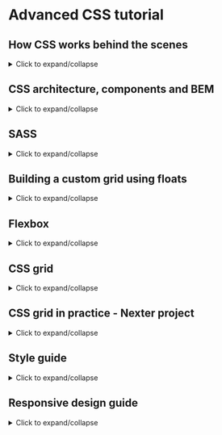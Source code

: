 # Advanced CSS tutorial

## How CSS works behind the scenes

<details>
<summary>Click to expand/collapse</summary>
<br />

### Three pillars of writing good HTML and CSS

1. Responsive web design

- one website should be responsive for all devices and screen sizes
- achieved by using fluid layouts, media queries, responsive images, correct units, specifying desktop-first vs mobile-first

2. Maintainable and scalable code

- code should be clean, easy-to-understand, it should support future growth and be reusable
- we should know how to organize files, how to name classes, how to structure HTML

3. Web performance

- to improve web performance we should fire less HTTP requests, write less code and compress it, use a CSS preprocessor, use less images, compress images

#### CSS terminology

![CSS terminology](./readme-img/CSS-terminology.png)

### What happens to CSS when we load up a webpage?

![What happens to CSS when we load up a webpage?](./readme-img/CSS-during-webpage-load.png)

### CSS parsing

#### Cascade

- process of combining different stylesheets and resolving conflicts between different CSS rules and declarations, when more than one rule applies to a certain element
- used to determine style precedence

- CSS sources:

  - author declarations
  - user declarations
  - browser (user agent) declarations

- to determine **precedence** CSS looks at the following, in order:

  - **importance**:
    1. user `!important` declarations
    2. author `!important` declarations
    3. author declarations
    4. user declarations
    5. default browser declarations
  - **specificity** - calculated by comparing how many of the following applies, in order:
    1. inline styles
    2. IDs
    3. classes, pseudo-classes, attributes
    4. elements, pseudo-elements
  - **source order**:
    - if by this point we still can't determine precedence, the last declaration written in code will be applied

- some things to note:
  - use `!important` only as a last resort, it's cleaner and more maintainable to rely on specificity
  - it's better to rely on specificity than on order of selectors, for the same reason (order is usually important when importing 3rd party stylesheets - your own stylesheet should be the last one that is specified)
  - the universal selector, `*`, has no specificity value (0, 0, 0, 0)

#### Processing CSS values

**How are CSS values processed?**

1. _Declared value_ (author declarations)
2. _Cascaded value_ (after the cascade)
3. _Specified value_ (defaulting if there is no cascaded value)
4. _Computed value_ (converting relative values to absolute)
5. _Used value_ (final calculations, based on layout)
6. _Actual value_ (browser and device restrictions)

![CSS value processing](./readme-img/CSS-value-processing.png)

**How units are converted from relative to absolute (px)?**

- each property has an initial value, used if nothing is declared (and if there is no inheriance)
- browsers specify a **root font-size** for each page (usually `16px`)
- percentages and relative values are always converted to pixels
- percentages are measured relative to their **parent's** `font-size`, if used to specify `font-size`
- percentages are measured relative to their **parent's** `width`, if used to specify lentghs
- `em` are measured relative to their **parent's** `font-size`, if used to specify `font-size`
- `em` are measured relative to the **current** `font-size`, if used to specify lengths
- `rem` are always measured relative to the **document's root** `font-size`
- `vh` and `vw` are simply percentage measurements of the viewport's `height` and `width`

![CSS unit conversion](./readme-img/CSS-unit-conversion.png)

#### Inheritance in CSS

- inheritance passes the values for some specific properties from parents to children - **more maintainable code**
- the computed value of a property is what gets inherited, **not** the declared value
- inheritance of a property only works if no one declares a value for that property
- the `inherit` keyword forces inheritance on a certain property
- the `initial` keyword resets a property to its initial value

![CSS inheritance](./readme-img/CSS-inheritance.png)

#### Converting px to rem - an effective workflow

- since using `rem` is necessary if we want to write code that is better adjusted for responsivness the best practice is to do it like this:
  - define a base `font-size` inside the root `html` element - use percentages to ensure that browser zooming functionalities work correctly, e.g.
  ```scss
  html {
    /*
    the default font size is 16px, 62.5% of that is 10px
    this rounded number enables us to easily calculate rem values (e.g. 2rem = 2*10px = 20px)
    */
    font-size: 62.5%;
  }
  ```
  - use the relative, `rem`, units instead of pixels everywhere
    - by doing this we can easily achieve responsivness and have one place to change `font-size`, in the root `html` element

#### How CSS renders a website: the visual formatting model

- **the visual formatting model** is an algorithm that calculates boxes and determines the layout of these boxes for each element in the render tree in order to determine the final layout of the page
- it's one of the fundamental concepts of CSS
- it takes into account:
  - **dimensions of boxes**
    - **[the box model](https://www.w3schools.com/css/css_boxmodel.asp)**
    - when using the `box-sizing: border-box;` property the default behavior changes:
      ![border box](./readme-img/CSS-border-box.png)
  - **box type**
    - _inline, block, inline-block_
      ![box types](./readme-img/CSS-box-type.png)
  - **positioning scheme**
    - floats and positioning
      ![positioning scheme](./readme-img/CSS-positioning-scheme.png)
  - **stacking contexts**
    - determining in which order elements get rendered on the page (_z-index, transparency_ and so on)
  - other elements in the render tree
  - viewport size, dimensions of images, etc.

### Basic principles of responsive design

**1. Fluid grids and layouts**

- allow content to easily adapt to the current viewport width
- use `%` instead of `px` for all layout related lengths
- 3 main ways to achieve this:
  - float layouts
  - flexbox
  - CSS grid

**2. Flexible/responsive images**

- images behave differently than other content, we need to make sure that they also adapt to the viewport accordingly
- to do this we always need to specify their width or height using relative units

**3. Media queries**

- to change styles on certain viewport widths (breakpoints), allowing us to create different versions of our website for different widths

</details>

## CSS architecture, components and BEM

<details>
<summary>Click to expand/collapse</summary>
<br />

- we want to write clean, modular and reusable code that is ready to grow

Steps for good architecture:

1. **THINK**

- think about the layout of your web page or web app before writing code
- **component-driven-design**:
  - components are modular building blocks that make up interfaces
  - they are held together by the layout of the page
  - components should be reusable accross a single project and between different projects
  - independence allows us to use them anywhere on the page

2. **BUILD**

- build your layout in HTML and CSS with a consistent structure for naming classes
- **BEM** - **Block Element Modifier** - popular naming convention
  - a **block** is a standalone component that is meaningful on its own
  - an **element** is a part of a block that has no standalone meaning
  - a **modifier** is a different version of a block or an element
  - the syntax is `block__element--modifier`

3. **ARCHITECT**

- create a logical architecture for your CSS with files and folders
- **the 7-1 pattern** - popular file and folder structure where we have 7 different folder for partial Sass files and 1 main file to import all other files into a compiled CSS stylesheet
  ![7-1 architecture](./readme-img/CSS-7-1-architecture.png)

</details>

## SASS

<details>
<summary>Click to expand/collapse</summary>
<br />

- **SASS** is a CSS preprocessor - an extension of CSS that adds power and elegance to the basic language
- to execute SASS code we first need to compile it to normal CSS using a **Sass compiler**

### Main SASS features

- **varialbes** - for reusable values such as colors, font-sizes, spacing etc.
- **nesting** - to nest selectors inside one another, allowing us to write less code
- **operators** - for mathematical operations right inside of CSS
- **partials and imports** - to write CSS in different files and import them all into one single file
- **mixins** - to write reusable pieces of CSS code
- **functions** - similar to mixins, with the difference that they produce a value that can be used
- **extends** - to make different selectors inherit declarations that are common to all of them
  - **[example](./Nexter/sass/_typography.scss)**
- **control directives** - for writing complex code using conditionals and loops

- **NOTE** - there are 2 different syntaxes for writing SASS code - SASS syntax (original) and SCSS syntax - SASS is indentation sensitive, while SCSS uses curly braces - SCSS is preferred

- **SASS EXAMPLES** => https://codepen.io/ngril/pen/KKaeNJG?editors=1100

### Installing and compiling SASS locally

Installing:

- `npm init`
- `npm install node-sass --save-dev`

Setting up sass:

- create a separate `sass` folder and the `main.scss` file inside it
- create a new npm [script](./Natours/package.json) inside package.json which basically invokes the `node-sass` command and specifies the input (`main.scss`) and output (`style.css`) files, we also add the `-w` flag so that the .scss file is watched and that recompilation is triggered on every change (by doing this we don't have to manually recompile sass every time we want to see the change)
- to enable automatic reload in the browser:

  - install the `live-server` npm package globally: `npm install live-server -g`
  - run it inside our project directory with the `live-server` command (it will open our page on http://localhost:8080)

- a simple development and build process can be found [here](./Natours/package.json)

### Using SASS

- when using the BEM naming convention the `&` nesting method is our best friend, since every element has a specific class already

### Implementing the 7-1 CSS architecture with SASS

- create [7 different folders](Natours/sass) within the sass folder:

  - **abstracts** - code that doesn't output any CSS (variables, mixins etc.)
    - contains `_functions.scss`, `_mixins.scss` and `_variables.scss`
  - **base** - holds basic project definitions (project boilerplate)
    - contains `_animations.scss`, `_base.scss` (styles that apply on the entire project), `_typography.scss` and `_utilities.scss`(utility classes)
  - **components** - holds component specific styles
    - contains all the different component specific styles
  - **layout** - for each piece of the global ui, such as global header, footer etc.
  - **pages** - specific styles for a specific page (such as home page)
  - **themes** - if we have different themes
  - **vendors** - if we have 3rd party CSS such as bootstrap

- all of them will hold some partial `.scss` files (whose names start with an underscore, `_`) which will be imported inside the `main.scss` file
- when importing we don't need to specify the starting `_` or the `.scss` extension, [example](./Natours/sass/main.scss)
</details>

## Building a custom grid using floats

<details>
<summary>Click to expand/collapse</summary>
<br />

<details>
<summary>Example HTML</summary>
<br />

```html
<section class="grid-test">
  <div class="row">
    <div class="col-1-of-2">Col 1 of 2</div>
    <div class="col-1-of-2">Col 1 of 2</div>
  </div>

  <div class="row">
    <div class="col-1-of-3">Col 1 of 3</div>
    <div class="col-1-of-3">Col 1 of 3</div>
    <div class="col-1-of-3">Col 1 of 3</div>
  </div>

  <div class="row">
    <div class="col-1-of-3">Col 1 of 3</div>
    <div class="col-2-of-3">Col 2 of 3</div>
  </div>

  <div class="row">
    <div class="col-1-of-4">Col 1 of 4</div>
    <div class="col-1-of-4">Col 1 of 4</div>
    <div class="col-1-of-4">Col 1 of 4</div>
    <div class="col-1-of-4">Col 1 of 4</div>
  </div>

  <div class="row">
    <div class="col-1-of-4">Col 1 of 4</div>
    <div class="col-1-of-4">Col 1 of 4</div>
    <div class="col-2-of-4">Col 2 of 4</div>
  </div>

  <div class="row">
    <div class="col-1-of-4">Col 1 of 4</div>
    <div class="col-3-of-4">Col 3 of 4</div>
  </div>
</section>
```

</details>

<details>
<summary>Example CSS</summary>
<br />

```scss
.row {
  max-width: $grid-width;
  background-color: #eee;
  margin: 0 auto;

  /* here we select everything except the last child */
  &:not(:last-child) {
    margin-bottom: $gutter-vertical;
  }

  @include clearfix;

  /* attribute selector */
  [class^="col-"] {
    background-color: orangered;
    float: left;

    &:not(:last-child) {
      margin-right: $gutter-horizontal;
    }
  }

  .col-1-of-2 {
    width: calc((100% - #{$gutter-horizontal}) / 2);
  }

  .col-1-of-3 {
    width: calc((100% - 2 * #{$gutter-horizontal}) / 3);
  }

  .col-2-of-3 {
    width: calc(
      2 * ((100% - 2 * #{$gutter-horizontal}) / 3) + #{$gutter-horizontal}
    );
  }

  .col-1-of-4 {
    width: calc((100% - 3 * #{$gutter-horizontal}) / 4);
  }

  .col-2-of-4 {
    width: calc(
      2 * ((100% - 3 * #{$gutter-horizontal}) / 4) + #{$gutter-horizontal}
    );
  }

  .col-3-of-4 {
    width: calc(
      3 * ((100% - 3 * #{$gutter-horizontal}) / 4) + 2 * #{$gutter-horizontal}
    );
  }
}
```

</details>

</details>

## Flexbox

<details>
<summary>Click to expand/collapse</summary>
<br />

### An overview and philosophy behind Flexbox

- **Flexbox** is a new module in CSS3 that makes it easy to align elements to one another, in different directions and orders
- flexbox replaces float layouts - using less code that is more readable and logical
- flexbox completely changes the way that we build one-dimensional layouts
- main concepts:
  ![flexbox container](./readme-img/flexbox_container.png)

  - we create a flex container by using `display: flex` or `display: flex-inline`
  - all of the children of the flex container are called flex items

- flexbox properties overview:
  ![flexbox properties](./readme-img/flexbox_properties.png)

  - container:

    - `flex-direction` => defines the direction of the main axis
    - `flex-wrap` => defines if the flex items wrap into a new line if there is not enough space in the container
    - `justify-content` => defines how will the items be aligned along the main axis
    - `align-items` => defines how will the items be aligned along the cross axis
    - `align-content` => only applies when there is more than one row of flex items, controls how the rows are aligned along the cross axis (if there is some empty space)

  - items:

    - `align-self` - similar to `align-items`, but applied to a single item only
    - `order` - defines the order in which the flex items appear in the container
    - `flex-grow`, `flex-shrink`, `flex-basis` - these help flexbox decide the size of a flexbox item, they can all be specified together using a shorthand property called `flex`
      - the `flex` property, or more specifically `flex-basis`, is the prefered way to define the widths of flex items (instead of the `width` property)

  - **[flexbox examples on codepen](https://codepen.io/ngril/pen/jOBvYLm)**
  - code examples with comments can be found in the **[Trillo project](./Trillo/sass)**, flexbox is awesome, definitely check it out instead of using floats

  - **`margin: auto` trick:**

    ```scss
    .overview {
      display: flex;

      &__stars {
        // this makes the margin occupy all the available space (trick instead of using flex-grow: 1, which would make the star element occupy all the available space, instead of it being empty)
        margin-right: auto;
      }
    }
    ```

</details>

## CSS grid

<details>
<summary>Click to expand/collapse</summary>
<br />

- **NOTE** - Firefox has an amazing dev tools for working with CSS grid
- **[CODE EXAMPLES ON CODEPEN](https://codepen.io/ngril/pen/QWpYVqP?editors=1100)**

### Overview and basic terminology

- **CSS grid layout** is a brand new module that brings a two-dimensional grid system to CSS for the first time
- it completely changes the way we envision and build two-dimensional layouts
- it replaces float layouts, using less, and more readable and logical CSS and HTML
- CSS grid works perfectly together with Flexbox - which is still best to handle one-dimensional components and layouts
- **basic terminology:**
  - axes, container, items:
    ![CSS grid](./readme-img/CSS-grid.png)
  - tracks, rows, columns, grid lines, gutter:
    ![CSS grid terms](./readme-img/CSS-grid-terms.png)
- **CSS grid properties overview:**
  ![CSS grid properties overview](./readme-img/CSS-grid-properties-overview.png)

### Getting familiar with the `fr` unit (fractional unit):

- it can be used to create equal width columns and equal height rows
- also it can be used if we want a row / column to occupy the rest of the available space
- for more details look at the [codepen examples](https://codepen.io/ngril/pen/QWpYVqP?editors=1100)
- note that the `fr` unit takes all the available space, but can NEVER be smaller than the minimum content of the cell

### Positioning grid items:

- done by using the following properties and specifying their line numbers:

  - `grid-row-start`, `grid-row-end`, `grid-column-start`, `grid-column-end`
  - example:

  ```scss
  .someClass {
    grid-row-start: 2;
    grid-row-end: 3;
    grid-column-start: 2;
    grid-column-end: 3;
  }
  ```

  - we can also use their shorthands: `grid-row`, `grid-column`
  - example:

  ```scss
  .someClass {
    // row-start / row-end
    grid-row: 2 / 3;
    // column-start / column-end
    grid-column: 2 / 3;
  }
  ```

  - or we can use the absolute shortest way (which is a bit confusing so the one mentioned above is preferred) by using the `grid-area` property
  - example:

  ```scss
  .someClass {
    // it's basically: row-start / col-start / row-end / col-end
    grid-area: 2 / 2 / 3 / 3;
  }
  ```

  - for other usages see examples on [codepen](https://codepen.io/ngril/pen/QWpYVqP?editors=1100)

### Spanning grid items:

- done similarly to positioning, but by specyfing a start-end difference of more than 1, e.g. `grid-column: 2 / 4;`
- another way of doing it is like this: `grid-column: 2 / span 2;`
- if we want the column (or row) to span to the end of the grid we can also do it like this: `grid-column: 2 / -1;`
  - `-1` represents the end of the grid
  - note that this only works if the row or column is explicitly defined

### Alternative grid positioning mechanisms

- **[Naming grid lines](https://codepen.io/ngril/pen/JjWxgKK?editors=1100)**
  - good for larger layouts
- **[Naming grid areas](https://codepen.io/ngril/pen/poeGMaM?editors=1100)**
  - good for small and simple layouts

### Implicit vs explicit grids

- explicit grid contains all of the grid items that we defined ourselves, where as the implicit grid gets automatically added to fit our content
- thankfully we can also style the implicit grid through some properties which can be found in this **[example on codepen](https://codepen.io/ngril/pen/GRWzVbw?editors=1100)**
- this is useful in situations when we don't know the amount of content we will have beforehand (like when we are showing data fetched from some server for example)

### Aligning grid items

- aligning items is pretty similar to flexbox - if we want to align all items we set the `align-items` (column axis) and `justify-items` (row axis) on the container level
- if we want to specifically align one item we can set the `align-self` (column axis) and `justify-self` (row-axis) properties on the item level
- **[example on codepen](https://codepen.io/ngril/pen/ZEePXYW?editors=1100)**

### Aligning tracks

- also similar to flexbox - we use the `justify-content` (aligning horizontally) and `align-content` (aligning vertically) properties
- **[example on codepen](https://codepen.io/ngril/pen/GRWzVbw?editors=1100)**

### Using min-content, max-content and the minmax() function

- by defining rows with `max-content` the layout is created so that the cell with the most content fits without any line breaks or overflowing
- by defining rows or columns with `min-content` the layout is cretad so that the cell with the most content is just large enough so that the content in it fits without overflowing (creates line breaks and fits content to height)
- with the `minmax()` function we define the lowest and the highest value for the size of the row - the value will always be somewhere in between those values
- **[example on codepen](https://codepen.io/ngril/pen/GRWeMLK?editors=1100)**

### Responsive layouts with auto-fill and auto-fit

- the `auto-fill` and `auto-fit` properties in conjunction with styling the implicit grid and the `minmax()` function enable us to write responsive layouts out of the box without needing to write any media queries
- basically these properties can be set when defining row and column templates and provide us with a way of creating exactly the amount of rows / columns that we need
- **[example on codepen](https://codepen.io/ngril/pen/OJpqzbQ?editors=1100)**

### Other notes

- we can have multiple grid items occupying the same cell (if we explicitly set their position to the same grid place in the grid) - to determine which one is shown we can set its `z-index` property
- **a grid item can also become a grid container**, same as with flexbox
- the `grid-gap`, `grid-column-gap` and `grid-row-gap` have become deprecated and replaced with the equivalents without the `grid` prefix => `gap`, `row-gap`, `column-gap`
- CSS grid is often used together with **Flexbox**
  - use the grid for two-dimensional and flexbox for one-dimensional layouts
- [grid challenge](https://codepen.io/ngril/pen/wvJNZVb?editors=1100)

</details>

## CSS grid in practice - Nexter project

<details>
<summary>Click to expand/collapse</summary>
<br />

### Defining the grid and positioning elements

- most of the code examples can be found in the **[Nexter project](./Nexter/sass)**, here I will just leave a few which seem the most important

**Defining the grid example:**

```scss
.container {
  // initializing the grid container
  display: grid;
  // defining grid rows
  // 1st row - 80vh
  // 2nd row - by setting min-content we ensure that the height will be enough for all content to fit
  // 3rd row - by setting the vw we ensure responsivness of the story section (when we resize the viewport the row height will depend on the viewport width)
  // 4th, 5th, 6th row - by setting min-content we ensure that the height will be enough for all content to fit
  grid-template-rows: 80vh min-content 40vw repeat(3, min-content);

  // creating a column grid with a fixed width
  // 8rem is the sidebar column
  // the following 1fr and the one at the end ensures that the 8 column grids with a fixed width can be nicely centered (they are inside a minmax function so that we still have some margin when the viewport width is small)
  // minmax function ensures that column widths are adaptive
  // we are also naming the column tracks for ease of use, the col-start and col-end inside the repeat function will have the numbers at the end, e.g. col-start 1
  grid-template-columns:
    [sidebar-start] 8rem
    [sidebar-end full-start] minmax(6rem, 1fr)
    [center-start] repeat(8, [col-start] minmax(min-content, 14rem) [col-end])
    [center-end] minmax(6rem, 1fr)
    [full-end];
}
```

**Positioning of elements examples:**

```scss
.features {
  // POSITIONING THE FEATURES IN THE GRID
  // we don't need to specify the rows since the features occupy one row based on the order in the html
  // we have named columns which makes this much easier to understand
  grid-column: center-start / center-end;
}

.sidebar {
  // POSITIONING THE SIDEBAR IN THE GRID
  // it spans the entire height - so from the first row to the last
  grid-row: 1 / -1;
  // we have named columns which makes this much easier to understand
  grid-column: sidebar-start / sidebar-end;
}
```

### Responsiveness trick

- it's important to note that we can have nested grids - a grid item can become a grid container if necessary
- we can also achieve a responsive layout without the need of media queries with CSS grid
- **example:**

```scss
.someClass {
  display: grid;

  // with this trick we have responsiveness solved out of the box
  // auto-fit makes it so that we will have as many columns as are able to fit
  // their width will never be less than 25rem, and if there is enough space than it will be 1fr
  grid-template-columns: repeat(auto-fit, minmax(25rem, 1fr));
}
```

### Overlapping of grid items

- in order to achieve overlapping we need to explicitly define the position for both the row and the column
- **example:**

```scss
.home {
  &__img {
    grid-row: 1 / 2;
    grid-column: 1 / -1;
    z-index: 1;
  }

  &__like {
    grid-row: 1 / 2;
    grid-column: 2 / 3;
    z-index: 2;
  }
}
```

### Creating an image gallery

- an image gallery is a typical use case for CSS grid, because without it`s much more difficult to build
- an important part of building it is the use of the `object-fit: cover;` property in order to get around the images trying to maintain their original aspect ratio and because of that overflowing outside of a given grid cell
- in order for the `object-fit` to work we need to wrap the image in a `div` container and set the property `object-fit` to the image itself
- it is also very important to note that in order for `object-fit` to work properly we need to define both the `width` and the `height` of the image
- **example:**

  - HTML:
  <details>
  <summary>expand/collapse</summary>

  ```html
  <!-- Notice that each image is inside its own container (the figure element) -->
  <section class="gallery">
    <figure class="gallery__item gallery__item--1">
      <img src="img/gal-1.jpeg" alt="Gallery image 1" class="gallery__img" />
    </figure>
    <figure class="gallery__item gallery__item--2">
      <img src="img/gal-2.jpeg" alt="Gallery image 2" class="gallery__img" />
    </figure>
    <figure class="gallery__item gallery__item--3">
      <img src="img/gal-3.jpeg" alt="Gallery image 3" class="gallery__img" />
    </figure>
    <figure class="gallery__item gallery__item--4">
      <img src="img/gal-4.jpeg" alt="Gallery image 4" class="gallery__img" />
    </figure>
    <figure class="gallery__item gallery__item--5">
      <img src="img/gal-5.jpeg" alt="Gallery image 5" class="gallery__img" />
    </figure>
    <figure class="gallery__item gallery__item--6">
      <img src="img/gal-6.jpeg" alt="Gallery image 6" class="gallery__img" />
    </figure>
    <figure class="gallery__item gallery__item--7">
      <img src="img/gal-7.jpeg" alt="Gallery image 7" class="gallery__img" />
    </figure>
    <figure class="gallery__item gallery__item--8">
      <img src="img/gal-8.jpeg" alt="Gallery image 8" class="gallery__img" />
    </figure>
    <figure class="gallery__item gallery__item--9">
      <img src="img/gal-9.jpeg" alt="Gallery image 9" class="gallery__img" />
    </figure>
    <figure class="gallery__item gallery__item--10">
      <img src="img/gal-10.jpeg" alt="Gallery image 10" class="gallery__img" />
    </figure>
    <figure class="gallery__item gallery__item--11">
      <img src="img/gal-11.jpeg" alt="Gallery image 11" class="gallery__img" />
    </figure>
    <figure class="gallery__item gallery__item--12">
      <img src="img/gal-12.jpeg" alt="Gallery image 12" class="gallery__img" />
    </figure>
    <figure class="gallery__item gallery__item--13">
      <img src="img/gal-13.jpeg" alt="Gallery image 13" class="gallery__img" />
    </figure>
    <figure class="gallery__item gallery__item--14">
      <img src="img/gal-14.jpeg" alt="Gallery image 14" class="gallery__img" />
    </figure>
  </section>
  ```

  </details>

  - CSS:
  <details>
  <summary>expand/collapse</summary>

  ```scss
  .gallery {
    display: grid;
    grid-template-columns: repeat(8, 1fr);
    // another way to create rows with responsive height is to predefine the height of the entire gallery and then use the fr unit for the height
    grid-template-rows: repeat(7, 5vw);
    gap: 1.5rem;
    // we need to specify the padding because the gap is present only between the rows and columns, and not on the outer edges of the grid
    padding: 1.5rem;

    // we have wrapped each image into its own container so that we can set the object-fit property on the image
    // this needs to be done in order for the images not to overflow to other grid cells (because images in the grid by default always try to maintain their aspect ratio)
    &__item {
      &--1 {
        grid-row: 1 / span 2;
        grid-column: 1 / span 2;
      }

      &--2 {
        grid-row: 1 / span 3;
        grid-column: 3 / span 3;
      }

      &--3 {
        grid-row: 1 / span 2;
        grid-column: 6 / span 1;
      }

      &--4 {
        grid-row: 1 / span 2;
        grid-column: 7 / span 2;
      }

      &--5 {
        grid-row: 3 / span 3;
        grid-column: 1 / span 2;
      }

      &--6 {
        grid-row: 4 / span 2;
        grid-column: 3 / span 2;
      }

      &--7 {
        grid-row: 4 / span 1;
        grid-column: 5 / span 1;
      }

      &--8 {
        grid-row: 3 / span 2;
        grid-column: 6 / span 2;
      }

      &--9 {
        grid-row: 3 / span 3;
        grid-column: 8 / span 1;
      }

      &--10 {
        grid-row: 6 / span 2;
        grid-column: 1 / span 1;
      }

      &--11 {
        grid-row: 6 / span 2;
        grid-column: 2 / span 2;
      }

      &--12 {
        grid-row: 6 / span 2;
        grid-column: 4 / span 1;
      }

      &--13 {
        grid-row: 5 / span 3;
        grid-column: 5 / span 3;
      }

      &--14 {
        grid-row: 6 / span 2;
        grid-column: 8 / span 1;
      }
    }

    &__img {
      width: 100%;
      height: 100%;
      // in order for the object-fit property to work both the width and the height need to be set
      object-fit: cover;
      display: block;
    }
  }
  ```

  </details>

</details>

## Style guide

<details>
<summary>Click to expand/collapse</summary>
<br />

Very useful resources page from the author -> **[here](http://codingheroes.io/resources/)**
Resource for free images -> **[here](https://unsplash.com/)**
Resource for free homepage videos -> **[here](https://coverr.co/)**

### Small tips and tricks

<details>
<summary>Click to expand/collapse</summary>
<br />

- use the `display: block` property for breaking lines when using multiple inline elements, https://www.w3schools.com/cssref/pr_class_display.asp

- when using `float` on all the child elements the parent elements height becomes 0

  - to fix whis issue we add the `::after` pseudoclass with the following properties to the parent (so called [clearfix](./https://www.w3schools.com/howto/howto_css_clearfix.asp) method)
  - example:

  ```scss
  .clearfix::after {
    content: "";
    clear: both;
    display: table;
  }
  ```

- sometimes it is useful to have columns that have the same height. A nice way of doing that is sometimes by using the `display: table;` (parent) and `display: table-cell;` (children) properties. Then we can also use `vertical-align: middle;` to center content inside a specific cell, and also some interesting properties on the children of the cell, such as:

```scss
.someClass {
  column-count: 2;
  column-gap: 4rem;
  column-rule: 1px solid $color-grey-light-2;
}
```

- if we also want a "newspappery" look we can set the `hyphens: auto;` property, so that the browser automatically adds hyphens when the text doesn't fit the column. Note that in order for this to work we need to have the language specified inside the `<html>` tag of our page

- when using floats the best way to add some space between elements is to use the `tranform: translate()` method and not mess with margins at all

- we can use the attributes selector to select all elements with a given attribute

  - this is very powerful because we can also match attribute values using a regex-like syntax
  - example (we are matching all elements that have a class that starts with 'col-'):

  ```scss
  [class^="col-"] {
    background-color: orangered;
    float: left;
  }
  ```

- if we want to calculate something we can use the CSS `calc()` function

  - its advantage is that it can calculate mixed units (so we can mix `%`, `px`, `rem`, and so on)
  - if we are using SASS variables inside we need to wrap them with `#{}`
  - example:

  ```
  width: calc(
    3 * ((100% - 3 * #{$gutter-horizontal}) / 4) + 2 * #{$gutter-horizontal}
  );
  ```

- use utility classes to increase code reusability (in them its okay to use `!important` since we absolutely want them to be applied if we specify them)

- to include icon fonts we download them, put them somewhere inside our project and import them **above** our css style inside the html

- we can use the [`outline`](./https://www.w3schools.com/css/css_outline.asp) property instead of `border` if we want to specify some space (`offset`) between the border and the element

- the direct child selector, `>`, select the direct children of an element and it can be very useful

  - syntax: `.some-class > *` => this will select all direct children of the element

- use the `box-decoration-break` property if you want some element that is broken into multiple boxes to have all the properties applied on both (for example if we have a header which is broken into 2 lines - boxes - and want the padding to be applied to both boxes on both sides)

- a special html element which supports images with caprions is:

```html
<figure>
  <img src="/img/some-img.jpg" />
  <figcaption>Some caption</figcaption>
</figure>
```

- if we want to make text wrap around some shape we can use something like this:

```scss
.someClass {
  /* this creates a circle shape */
  --webkit-clip-path: circle(50% at 50% 50%);
  clip-path: circle(50% at 50% 50%);

  /* this makes the text outside the circle wrap around it */
  --webkit-shape-outside: circle(50% at 50% 50%);
  shape-outside: circle(50% at 50% 50%);
}
```

- styling the selected text color and its background is done like this:

```scss
::selection {
  background-color: $color-primary;
  color: $color-white;
}
```

- we can use the `fill:currentColor;` property-value (it doesn't have to be on `fill`) if we want the element to have the same color as the current (or the parent) element

- we can define the paddings using the `vw` unit to make them responsive

</details>

### Universal selector and common properties

<details>
<summary>Click to expand/collapse</summary>
<br />

- `*` is a universal selector that selects all html elements

  - in it we usually remove all paddings and margins which are added by default (`padding: 0; margin: 0;`)
  - an interesting property which can also be added to it is `box-sizing: border-box;` - it makes all paddings and margins added to the total width and height of the element, i.e. if we specify `width: 300px;` on some element the 300 pixels will include the padding and the margin, where as without that property that won't be the case and paddings and margins would be added to the original 300 pixels ([box model](https://www.w3schools.com/css/css_boxmodel.asp))
  - **box-model**:
    ![border box](./readme-img/CSS-border-box.png)
  - a slightly better practice is to add `box-sizing: inherit;` to the universal selector to make that property inherited and than add `box-sizing: border-box;` to the `body` selector - by doing this we can tweak box-sizing in plugins and other components
  - also it is a good practice to add pseudo-elements `::after` and `::before` to the universal selector to ensure their correct styling

- **example**:

```scss
*,
*::after,
*::before {
  margin: 0;
  padding: 0;
  box-sizing: inherit;
}
```

- in the `body` selector we usually specify the font properties because they are inherited by all other page elements
- **example**:

```scss
body {
  font-family: "Lato", sans-serif;
  font-weight: 400;
  /* font-size: 16px; */
  line-height: 1.7;
  color: #777;
  padding: 3rem;

  box-sizing: border-box;
}
```

</details>

### Background properties

<details>
<summary>Click to expand/collapse</summary>
<br />

- we can specify multiple background images using a single `background-image` property (separated by commas)
- this is useful if we want to add gradient to the image - we first specify the gradient and then the image - it results in a gradient color being displayed in front of the the image
- **example** - in the linear gradient we first specify the direction of the gradient, then the starting and ending colors (including opacity), followed by the image which is show behind the gradient:

```scss
background-image: linear-gradient(
    to right bottom,
    rgba(126, 213, 111, 0.8),
    rgba(40, 180, 131, 0.8)
  ), url("../img/hero.jpg");
```

- some other useful properties include `background-size: cover;` which ensures that the image will always take up the entire viewport of the browser window (even when resizing it) and `background-position: top` which makes the image always stay on top of the container when resizing
- one more very cool property is `clip-path: polygon(x y, x y, x y, x y)` with which we can clip the image and create a custom shape from it using the coordinates of the corners (clockwise starting from top left)

  - a useful tool to aid us in this task can be found here, https://bennettfeely.com/clippy/

- if we want a linear gradient color on the text we can use the following:

```scss
.heading-secondary {
  /* makes the heading not span the entire width of the screen */
  display: inline-block;

  /* creates a linear gradient background image */
  background-image: linear-gradient(
    to right,
    $color-primary-light,
    $color-primary-dark
  );

  /* clips the background image so that it's only behind the text  */
  -webkit-background-clip: text;
  background-clip: text;

  /* makes the text transparent therefore making the background image visible */
  color: transparent;
}
```

- linear gradient function also has some advanced features such as specifying percentages where some other color starts, and also the angle of the gradient in degrees

  - by doing this we can achieve the so called solid color gradient, and also something similar to clip path, but also some other advanced stuff
  - **example:**

  ```scss
  .someClass {
    background-image: linear-gradient(
        105deg,
        /* angle of the gradient */ rgba($color-white, 0.8) 0%,
        /* color starting at 0% */ rgba($color-white, 0.8) 50%,
        /* color at 50% */ transparent 50% /* color from 50% */
      ), url(../img/nat-10.jpg);
  }
  ```

- by using something like this we can also create an image composition, something like [this](./Natours/sass/components/_composition.scss)

- another way of achieving a clipped image look which is applicable in some cases is to use the `tranform: skewY()` method which will skew the image

- the `background-blend` property describes how will multiple background images blend together => experiment with this in the console to see the different possibilities and how they look

- the `backdrop-filter` can be used to blur the background image which is behind the current element (for example the background behind the modal)

- the `filter` property allows us to play with the image display properties such as `brightness`

</details>

### Centering any element by using absolute positioning and transform property

<details>
<summary>Click to expand/collapse</summary>
<br />

- if we want to center block elements inside other block elements we can use `margin: 0 auto;`
- however if we want to center some other elements it may be more difficult so the easiest trick to center any element is described below

- _in HTML the positive directions of the axis are from left to right for x, and from top to bottom for y_
- by setting the `position: absolute;` property we can specify the exact position of the element in relation to its closest parent with the `position: relative;` property (if it can't find an element with relative positioning it will use the `body`)
- positioning is specified by using the `top`, `bottom`, `left` or `right` properties
- to center any element we can use absolute positioning combined with the `transform: translate()` CSS property
- **example**
  - with absolute positioning we move the element by 50% from the top and left edges of its parent
  - it is not yet centered because now the top and left edges of the absolutely positioned element are in the center of the parent (and we want the center of an element to be in the middle) - to counter act this we use the `transform: translate(-50%, -50%);` to move the element by -50% in the x and y direction

```scss
.header {
  position: absolute;
  top: 50%;
  left: 50%;
  transform: translate(-50%, -50%);
}
```

</details>

### Advanced CSS animations using @keyframes and the animation property

<details>
<summary>Click to expand/collapse</summary>
<br />

- to create custom CSS animations we use the [@keyframes](https://www.w3schools.com/cssref/css3_pr_animation-keyframes.asp) rule and the [animation](https://www.w3schools.com/cssref/css3_pr_animation.asp) property
- `@keyframes` specifies the animation code (gradually changing from one css style to another)

  - for best browser support:
    - always specify the `0%` and `100%` selectors (start and end of animation)
    - animate only 2-3 properties at a time
  - **example** (`moveInLeft` is the name of the animation):

  ```scss
  @keyframes moveInLeft {
    /* start of animation */
    0% {
      opacity: 0;
      transform: translateX(-100px);
    }

    /* animation 80% done */
    80% {
      transform: translateX(10px);
    }

    /* end of animation */
    100% {
      opacity: 1;
      transform: translateX(0);
    }
  }
  ```

- the `animation` property is used to control the appearance of the animation and bind the animation to an element

  - it's a shortened syntax for many different animation properties
  - syntax: `animation: name duration timing-function delay iteration-count direction fill-mode play-state;`
  - **example** (we specify animation on the element we want animated):

  ```
  animation: moveInRight 1s ease-out;
  ```

- we don't always need to specify the @keyframes, most animations come out of the box and can be used with just the `transition` and `transform` properties, example (sass):

```scss
.heading-secondary {
  transition: all 0.2s;
  &:hover {
    transform: skewY(2deg) skewX(15deg) scale(1.1);
    text-shadow: 0.5rem 1rem 2rem rgba($color-black, 0.2);
  }
}
```

- we can also specify different different settings for specific animations in the `transition` property (durations, timing functions, delays):

```scss
.someClass {
  transition: transform 0.2s, width 0.4s cubic-bezier(1, 0, 0, 1) 0.2s,
    background-color 0.1s;
}
```

- `transform-origin` property can be useful when we are using the `transform: rotate()` and want to specify the the origin of the transformation (for example by default the center of rotation is at the center, we can set it to left or right) - better explanation [here](https://developer.mozilla.org/en-US/docs/Web/CSS/transform-origin)

- **Additional notes**

  - to fix CSS animation shakiness we can specify `backface-visibility: hidden;` on the parent element to the ones animated
  - [`animation-fill-mode`](https://developer.mozilla.org/en-US/docs/Web/CSS/animation-fill-mode) can be very useful when we want to spcify the style of an element before or after the animation has played
  - to create custom transition timing functions (if we don't want to use the built in ones such as `ease in`) we can use the [`cubic-bezier()`](https://www.w3schools.com/cssref/func_cubic-bezier.asp)

    - some helpful resources for this can be found [here](https://easings.net/) and [here](https://cubic-bezier.com/)

  - to create an infinite animation we just need to add `infinite` to the animation property
  - example of infinite pulsating animation using `@keyframes`:

  ```scss
  .someClass {
    &:focus {
      outline: none;
      animation: pulsate 1s infinite;
    }
  }

  @keyframes pulsate {
    0% {
      transform: scale(1);
      box-shadow: none;
    }

    50% {
      transform: scale(1.05);
      box-shadow: 0 1rem 4rem rgba($color: #000000, $alpha: 0.25);
    }

    100% {
      transform: scale(1);
      box-shadow: none;
    }
  }
  ```

</details>

### Pseudo-elements and pseudo-classes, ::after pseudo-element

<details>
<summary>Click to expand/collapse</summary>
<br />

- pseudo-classes are used to style special states of an element

  - **example**: `a:link`, `a:hover`, `a:visited`, `a:active`
  - if we want to select the first or last child of an element we can use the `:first-child` or `:last-child` selectors (pseudo-classes)
  - we can also select all elements except the first or last child using the `:not(:last-child)` selector, similarly there is the `:not(:last-of-type)` in cases where that is applicable (last child is not the element we want but the last element of a given type)
  - an interesting selector is also something like this:

  ```scss
  /* we select the hover class of the parent element and then select all of the children which are not hovered, so we can shrink them a bit */
  .composition:hover .composition__photo:not(:hover) {
    transform: scale(0.95);
  }
  ```

  - the `:target` pseudo element

- pseudo-elements are used to style special parts of an element

  - **example**: `p::first-line`, `p::first-letter`, `h1::before`, `h1::after`

- `::after` pseudo element enables us to insert something after the content of an element

  - we always need to define the `content` property (even if it's empty)
  - it can be very useful for styling and creating animations
  - **example**:

  ```scss
  .btn::after {
    content: "";
    display: inline-block;
    height: 100%;
    width: 100%;
    border-radius: 100px;

    position: absolute;
    top: 0;
    left: 0;
    // note that z-index only works if we have a specified position
    z-index: -1;

    transition: all 0.4s;
  }

  .btn:hover::after {
    transform: scaleX(1.4) scaleY(1.6);
    opacity: 0;
  }
  ```

</details>

### Using native CSS variables (CSS custom properties)

<details>
<summary>Click to expand/collapse</summary>
<br />

#### Why use CSS variables

- we don't need a preprocessor for variables
- they can also be manipulated in the dev tools, they are easier to use in the calc function, they are inherited

#### How to use CSS variables

- we usually define them in the `:root` pseudo class, with `--` before the variable name
- we use them within the `var()` function
- example definition:
  ```scss
  // same as the html selector but with a higher specificity, here we are putting all the CSS variables
  :root {
    --color-primary: #eb2f64;
    --color-primary-light: #ff3366;
    --color-primary-dark: #ba265d;
  }
  ```
- example usage:
  ```scss
  body {
    background-image: linear-gradient(
      to right bottom,
      var(--color-primary-light),
      var(--color-primary-dark)
    );
  }
  ```

</details>

### Using `perspective` and `backface-visibility` properties

<details>
<summary>Click to expand/collapse</summary>
<br />

We can achieve a rotating card by using the `transform: rotateY(180deg)` property in combination with the `perspective` and `bacface-visibility` properties.

**Example**:

```scss
.card {
  /* perspective is a newish property which makes the card look like it is moving towards us */
  /* it needs a large value to look good (experiment!), here it is 1500px */
  perspective: 150rem;
  -moz-perspective: 150rem;

  /* we need this because of absolute positioning in the child element */
  position: relative;

  /* we need to specify this because here we face the same problem like when using floats - the parent height becomes 0 */
  /* the clearfix hack doesn't work when we are using absolute positions unfortunately */
  height: 50rem;

  &__side {
    color: #fff;
    font-size: 2rem;

    /* needs to be same as the above height */
    height: 50rem;

    transition: all 0.8s ease;

    position: absolute;
    top: 0;
    left: 0;
    width: 100%;

    /* this property makes the other card side invisible */
    backface-visibility: hidden;

    border-radius: 3px;
    box-shadow: 0 1.5rem 4rem rgba($color: $color-black, $alpha: 0.15);

    &--front {
      background-color: $color-white;
    }

    /* the front side starts at 0 deg, while the back starts at 180 */
    &--back {
      transform: rotateY(180deg);

      &-1 {
        background-image: linear-gradient(
          to right bottom,
          $color-secondary-light,
          $color-secondary-dark
        );
      }
    }
  }

  /* selecting the front side when the hover state on the card is active, .card:hover .card__side */
  &:hover &__side--front {
    transform: rotateY(-180deg);
  }

  &:hover &__side--back {
    transform: rotateY(0);
  }
}
```

</details>

### CSS masks

<details>
<summary>Click to expand/collapse</summary>
<br />

A mask defines an area where we can look through the element and see what is behind it. It is really similar to clipping.

**Example**:

```scss
.someClass::before {
  // define the background color
  background-color: var(--color-primary);
  // define the mask image - place where we will see behind the element
  mask-image: url(../img/chevron-thin-right.svg);
  // define the mask size
  mask-size: cover;
}
```

</details>

### Styling images

<details>
<summary>Click to expand/collapse</summary>
<br />

One of the pilars of responsive desgin is to make images adapt to different viewport sizes. To achieve this we always need to specify the width (or height) of the image and also use relative units when doing it.

- some useful properties to style images include:
  - `opacity` - makes the image more or less visible (used for stuff other than images as well)
  - `filter` - contains a lot of functions to style the image like `blur`, `brightness`, `sepia` and so on

</details>

### Creating a background video

<details>
<summary>Click to expand/collapse</summary>
<br />

Resource for free homepage videos -> **[here](https://coverr.co/)**

**Example:**

- HTML:

```html
<div class="bg-video">
  <!-- we can specify many different attributes that control how the video is played here -->
  <video class="bg-video__content" autoplay muted loop>
    <!-- we specify 2 formats and a failover text to make sure that the video can be played on all browsers -->
    <!-- if it can't be played because you are using IE than the text will be shown -->
    <source src="img/video.mp4" type="video/mp4" />
    <source src="img/video.webm" type="video/webm" />
    Your browser is not supported!
  </video>
</div>
```

- CSS:

```scss
.bg-video {
  /* dont forget to put relative position to the parent */
  position: absolute;
  top: 0;
  left: 0;

  /* defining dimensions of the container */
  height: 100%;
  width: 100%;
  /* makes the container appear behind other elements */
  // note that z-index only works if we have a specified position
  z-index: -1;
  opacity: 0.15;
  /* clips the rest of the content if the container content is too big to fit the area, VERY IMPORTANT */
  overflow: hidden;

  /* here we also need to define dimensions */
  /* object-fit is similar to specifying background-size: cover property 
    it ensures that the video will always take up the entire viewport of the screen (even when resizing) */
  &__content {
    width: 100%;
    height: 100%;
    object-fit: cover;
  }
}
```

</details>

### Working with SVG icons

<details>
<summary>Click to expand/collapse</summary>
<br />

A great resource can be found **[here](https://icomoon.io/app/#/select)**. Here we can select the icon library we want, select the icons we need from it, and finally download them in the requested format. The important files are, of course the svgs, but also the _symbol-defs.svg_ sprite file from which we can select all the svg files we imported (we copied it to our _img_ project folder and renamed it to _sprite.svg_).

To include an svg to our HTML we use the `<use>` element, example:

```xml
<button class="search__button">
  <svg class="search__icon">
    <!-- here we select the icon from the sprite file by its class name -->
    <use xlink:href="img/sprite.svg#icon-magnifying-glass"></use>
  </svg>
</button>
```

- **disclaimer**: using svg files like this will only work on a web server

To format an svg in css we just need to set its width and height:

```scss
&__icon {
  height: 2rem;
  width: 2rem;
  // by using the fill property wee can change the color of the icon
  fill: var(--color-grey-dark-3);
}
```

If we want to use an svg as a background image - so directly in CSS we do it the same way as with any other _jpg_ or _png_.

</details>

### Creating and styling HTML form inputs

<details>
<summary>Click to expand/collapse</summary>
<br />

- we want to create a reusable css component for styling forms
- this example includes styling of inputs, placeholders and radio buttons

- example:

  - HTML:
  <details>
  <summary>expand/collapse</summary>

  ```html
  <div class="book">
    <div class="book__form">
      <form action="#" class="form">
        <div class="u-margin-bottom-medium">
          <h2 class="heading-secondary">Start booking now</h2>
        </div>

        <!-- we should separate each input and label pair into a form group -->
        <div class="form__group">
          <!-- by matching the id attribute on the input with the for attribute on the label the input is focused when we click on the label as well   -->
          <!-- required attribute enables built in browser validation -->
          <input
            type="text"
            class="form__input"
            placeholder="Full name"
            id="name"
            required
          />
          <label for="name" class="form__label">Full name</label>
        </div>

        <!-- with type email we also enable built in browser email validation -->
        <div class="form__group">
          <input
            type="email"
            class="form__input"
            placeholder="Email address"
            id="email"
            required
          />
          <label for="email" class="form__label">Email address</label>
        </div>

        <div class="form__group u-margin-bottom-medium">
          <div class="form__radio-group">
            <!-- by having the same name on the radio button input only one will be selectable at a time -->
            <input
              type="radio"
              class="form__radio-input"
              id="small"
              name="size"
            />
            <label for="small" class="form__radio-label">
              <!-- since we cannot directly style a radio input we create an empty span element which we will style however we want -->
              <!-- after that we will hide the input element (it will still be selected), which makes it seem that our custom button (span) is actually the input element -->
              <span class="form__radio-button"></span>
              Small tour group
            </label>
          </div>

          <div class="form__radio-group">
            <input
              type="radio"
              class="form__radio-input"
              id="large"
              name="size"
            />
            <label for="large" class="form__radio-label">
              <span class="form__radio-button"></span>
              Large tour group
            </label>
          </div>
        </div>

        <div class="form__group">
          <button class="btn btn--green">Next step &rarr;</button>
        </div>
      </form>
    </div>
  </div>
  ```

  </details>

  - CSS
  <details>
  <summary>expand/collapse</summary>

  ```scss
  .form {
    &__group:not(:last-child) {
      margin-bottom: 2rem;
    }

    &__input {
      font-size: 1.5rem;
      // input elements don't automatically inherit the font properties
      font-family: inherit;
      color: inherit;
      padding: 1.5rem 2rem;
      border-radius: 2px;
      background-color: rgba($color: $color-white, $alpha: 0.5);
      border: none;
      border-bottom: 3px solid transparent;
      width: 90%;
      display: block;
      transition: all 0.3s;

      // pseudo class for when the input is focused
      &:focus {
        // removes the browser default blue focus outline
        outline: none;
        // for accessibility with keyboard we should somehow show which field is in focus
        box-shadow: 0 1rem 2rem rgba($color: $color-black, $alpha: 0.1);
        border-bottom: 3px solid $color-primary;
      }

      // using the built in browser validation (:invalid is another pseudo class)
      &:focus:invalid {
        border-bottom: 3px solid $color-secondary-dark;
      }

      // a newer pseudo element which enables us to style the placeholder text
      &::-webkit-input-placeholder {
        color: $color-grey-dark-2;
      }
    }

    &__label {
      font-size: 1.2rem;
      font-weight: 700;
      margin-left: 2rem;
      margin-top: 0.7rem;
      display: block;
      transition: all 0.3s;
    }

    // adjacent sibling selector, there is also the general sibling selector, ~
    // more can be found here: https://www.w3schools.com/css/css_combinators.asp
    // here we are styling (hiding) the label when the input placeholder is shown
    &__input:placeholder-shown + &__label {
      opacity: 0;
      visibility: hidden;
      transform: translateY(-4rem);
    }

    &__radio-group {
      width: 49%;
      display: inline-block;
    }

    // since we cannot style the normal radio input we are hiding it
    &__radio-input {
      display: none;
    }

    &__radio-label {
      font-size: $default-font-size;
      cursor: pointer;
      position: relative;
      padding-left: 4.5rem;
    }

    // this is our custom radio button
    &__radio-button {
      height: 3rem;
      width: 3rem;
      border: 5px solid $color-primary;
      border-radius: 50%;
      display: inline-block;
      position: absolute;
      left: 0;
      top: -0.4rem;

      &::after {
        content: "";
        display: block;
        height: 1.3rem;
        width: 1.3rem;
        border-radius: 50%;
        position: absolute;
        top: 50%;
        left: 50%;
        transform: translate(-50%, -50%);
        background-color: $color-primary;
        opacity: 0;
        transition: opacity 0.2s;
      }
    }

    // another sibling selector, more can be found here: https://www.w3schools.com/css/css_combinators.asp
    // basically we are styling the ::after pseudo element of our custom radio button when the radio input is checked
    // since our custom button is a child of the sibling element to the radio input the selector is a bit more complex
    &__radio-input:checked ~ &__radio-label &__radio-button::after {
      opacity: 1;
    }
  }
  ```

  </details>

</details>

### Creating and styling the navigation using CSS

<details>
<summary>Click to expand/collapse</summary>
<br />

To build a pure CSS navigation we will use the checkbox hack (similar to radio button hack) - where we will hide the checkboxes itself and create custom buttons inside the `span` element which will serve as our navigation.

- **Example**

  - HTML
  <details>
  <summary>expand/collapse</summary>

  ```html
  <div class="navigation">
    <!-- hidden checkbox (used for opening and closing of navigation window) -->
    <input type="checkbox" class="navigation__checkbox" id="navi-toggle" />

    <!-- our custom styled checkbox which is shown instead of the default one -->
    <label for="navi-toggle" class="navigation__button">
      <span class="navigation__icon">&nbsp;</span>
    </label>

    <!-- navigation background is hidden behind the button at first, when the checkbox is checked it gets scaled so that it seems like a new window is opened -->
    <div class="navigation__background">&nbsp;</div>

    <!-- the actual navigation window which "opens" when the checkbox is checked, until then it is transparent -->
    <nav class="navigation__nav">
      <!-- navigation list with items -->
      <ul class="navigation__list">
        <li class="navigation__item">
          <a href="#" class="navigation__link">
            <span>01</span> About Natours</a
          >
        </li>
        <li class="navigation__item">
          <a href="#" class="navigation__link">
            <span>02</span> Your benefits</a
          >
        </li>
        <li class="navigation__item">
          <a href="#" class="navigation__link">
            <span>03</span> Popular tours</a
          >
        </li>
        <li class="navigation__item">
          <a href="#" class="navigation__link"> <span>04</span> Stories</a>
        </li>
        <li class="navigation__item">
          <a href="#" class="navigation__link"> <span>05</span> Book now</a>
        </li>
      </ul>
    </nav>
  </div>
  ```

    </details>

  - CSS
  <details>
  <summary>expand/collapse</summary>

  ```scss
  .navigation {
    // hiding the default checkbox because we can't directly style it
    &__checkbox {
      display: none;
    }

    // button which is actually in shown instead of the checkbox
    &__button {
      background-color: $color-white;
      height: 7rem;
      width: 7rem;
      position: fixed;
      top: 6rem;
      right: 6rem;
      border-radius: 50%;
      // note that z-index only works if we have a specified position
      z-index: 2000;
      box-shadow: 0 1rem 3rem rgba($color: $color-black, $alpha: 0.1);
      text-align: center;
      cursor: pointer;
    }

    // background which is at first hidden behind the button, and when the checkbox is checked scaled over the entire page
    &__background {
      height: 6rem;
      width: 6rem;
      border-radius: 50%;
      position: fixed;
      top: 6.5rem;
      right: 6.5rem;
      background-image: radial-gradient(
        $color-primary-light,
        $color-primary-dark
      );
      // note that z-index only works if we have a specified position
      z-index: 1000;

      // used for animating the scaling, cubic bezier is a custom transition timing function
      transition: transform 0.8s cubic-bezier(0.86, 0, 0.07, 1);
    }

    // styling the navigation
    &__nav {
      height: 100vh;
      position: fixed;
      top: 0;
      left: 0;
      // note that z-index only works if we have a specified position
      z-index: 1500;

      // at first it is not shown (until the checkbox is checked), hence these 2 properties;
      opacity: 0;
      width: 0;

      transition: all 0.8s cubic-bezier(0.68, -0.55, 0.265, 1.55);
    }

    // styling the navigation list
    &__list {
      position: absolute;
      top: 50%;
      left: 50%;
      transform: translate(-50%, -50%);
      list-style: none;
      text-align: center;
      width: 100%;
    }

    &__item {
      margin: 1rem;
    }

    &__link {
      &:link,
      &:visited {
        display: inline-block;
        font-size: 3rem;
        font-weight: 300;
        padding: 1rem 2rem;
        color: $color-white;
        text-decoration: none;
        text-transform: uppercase;

        // as seen before we can specify the angle of the linear gradient function
        background-image: linear-gradient(
          120deg,
          transparent 0%,
          transparent 50%,
          $color-white 50%
        );

        // at first the background size is huge so only the transparent part of the background is shown
        background-size: 240%;
        transition: all 0.4s;

        // the number is inside the span
        span {
          display: inline-block;
          margin-right: 1rem;
        }
      }

      &:hover,
      &:active {
        // background position on the hover that the white part will be shown
        background-position: 100%;
        color: $color-primary;
        transform: translateX(1rem);
      }
    }

    // FUNCTIONALITY
    // scaling the background when the checkbox is checked
    &__checkbox:checked ~ &__background {
      transform: scale(100);
    }

    // showing the navigation when the checkbox is checked
    &__checkbox:checked ~ &__nav {
      opacity: 1;
      width: 100%;
    }

    // ICON
    // styling the icon inside the button
    &__icon {
      position: relative;
      margin-top: 3.5rem;

      &,
      &::before,
      &::after {
        width: 3rem;
        height: 2px;
        background-color: $color-grey-dark-3;
        display: inline-block;
      }

      &::after,
      &::before {
        content: "";
        position: absolute;
        left: 0;
        transition: all 0.2s;
      }

      &::before {
        top: -0.8rem;
      }

      &::after {
        top: 0.8rem;
      }
    }

    &__button:hover &__icon::before {
      top: -1.1rem;
    }

    &__button:hover &__icon::after {
      top: 1.1rem;
    }

    // when the checkbox is checked transform the 3 lines into an X
    &__checkbox:checked + &__button &__icon {
      background-color: transparent;

      &::before {
        top: 0;
        transform: rotate(135deg);
      }

      &::after {
        top: 0;
        transform: rotate(-135deg);
      }
    }
  }
  ```

    </details>

</details>

</details>

## Responsive design guide

<details>
<summary>Click to expand/collapse</summary>
<br />

- a useful tool for testing media queries is the **responsive design mode** which can be found in the developer console
- **a very important line of code** which needs to be added to the `head` html element is this:

```html
<!-- this basically ensures that the width of the page is the width of the device -->
<meta name="viewport" content="width=device-width, initial-scale=1.0" />
```

### Mobile first vs Desktop first and media query breakpoints

- when using the desktop first approach we first create CSS for the large screen and then shrink the design to accommodate smaller screens
- on the other hand in the mobile first approach we do it the other way around
- when deciding which approach to take always have in mind the user's needs
- responsive design strategies:
  ![mobile first vs desktop first](./readme-img/mobile_first_vs_desktop_first.png)

  - **min-width** (mobile-first):
    - mobile first strategy results in smaller, faster and more efficient websites which prioritize content over aesthetic design
    - however the desktop version might feel overly empty, it is a bit counterintuitive to develop and gives developers less creative freedom
  - **max-width** (desktop-first):
    - more natural and easier to develop

- selecting our breakpoints (options):
  - bad - selecting widths of popular devices as breakpoints
  - good - group all the popular devices and determine breakpoints that way - we will use this by looking up data [here](https://gs.statcounter.com/screen-resolution-stats)
  - perfect - look at design breaks and insert breakpoints that way

### Writing media queries using Sass mixins

Instead of writing media queries in separate css files, in sass we can write them directly alongside other parts of the code. Another improvement, so we don't have to define media queries by hand all over the code is to use mixins to define them once, something like this:

```scss
// MEDIA QUERY MANAGER
/*
0 - 600px:      Phone
600 - 900px:    Tablet portrait
900 - 1200px:   Tablet landscape
[1200 - 1800]   is where our normal styles apply
1800px +:       Big desktop

$breakpoint argument choices:
  - phone
  - tab-port
  - tab-land
  - big-desktop

MEDIA QUERY IMPLEMENTATION ORDER: 
1. Base + typography
2. General layout + grid
3. Page layout
4. Components

*/
// 1 em = 16px
// in media queries 1em or 1rem is ALWAYS defined by what comes from the browser root font size, what we define in root is not being looked at at all
// in media queries it is better to ALWAYS use ems
// only screen condition is a best practice (if someone wants to print the page media queries won't be applied)
@mixin respond($breakpoint) {
  @if $breakpoint == phone {
    // 37.5em = 600px / 16px
    @media only screen and (max-width: 37.5em) {
      @content;
    }
  }

  @if $breakpoint == tab-port {
    // 56.25em = 900px / 16px
    @media only screen and (max-width: 56.25em) {
      @content;
    }
  }

  @if $breakpoint == tab-land {
    // 75em = 1200px / 16px
    @media only screen and (max-width: 75em) {
      @content;
    }
  }

  @if $breakpoint == big-desktop {
    // 112.5em = 1800px / 16px
    @media only screen and (min-width: 112.5em) {
      @content;
    }
  }
}
```

- here, with the help of `@if` and `@content` media queries we are creating a sort of media query manager mixin
- when defining media queries it is best to use it using `em` sizes, which are always set as browser defaults (16px) here, no matter what we specified as our root size
- it is also better to use ems than rems inside media queries because of some advanced reasons
- after we have the mixin in place we use it like this:

```scss
html {
  // This defines the size of 1 rem
  font-size: 62.5%; // 1rem = 10px; 10px/16px = 62.5%

  // BE CAREFUL WITH ORDER OF MEDIA QUERIES
  // width < 1200px?
  @include respond(tab-land) {
    font-size: 56.25%; // 1rem = 9px, 9/16 = 56.25%
  }

  // width < 900px?
  @include respond(tab-port) {
    font-size: 50%; // 1rem = 8px, 8/16 = 50%
  }

  // width > 1800px?
  @include respond(big-desktop) {
    font-size: 75%; // 1rem = 12px, 12/16 = 75%
  }
}
```

- when using media queries it is important that the most specific one (the one that can't overlap with others) is below all the others
- for example if we have a width of 1000px both media queries for tablet landscape and tablet portrait are applied at the same time which means that the final result will be which ever is last in the code
- because of that we always need to put media queries in order by width size descending (if we are using `max-width` logic)
- also, if we, for example, have a very large screen on an iPad, and want to change the logic based on if it's possible to hover or not, rather than based on screen size, we can write a media query like this:

```scss
@media only screen and (max-width: 56.25em), only screen and (hover: none) {
}
```

### Writing media queries

- the best approach to writing media queries is to use the responsiveness mode available in the browser dev tools and see the parts that need to be changed on the corresponding screen size
- for examples look at the code in all of the projects, `rem` sizing is absolutelly essential here because otherwise there would be so much more work to be done

### An overview of responsive images

- responsive images are not only part of responsive design, but also of web performance
- **the goal of responsive images is to serve the right image to the right screen size and device**, in order to avoid downloading unnecessary large images on smaller screens
- when to use responsive images:
  1. Resolution switching (decrease image resolution on smaller screen)
  2. Density switching (decrease the image resolution on low resolution screens)
  3. Art direction (different image on smaller screens)

### Responsive images in HTML

**Density switching:**

- instead of the `src` we use `srcset` and specify 2 images with `1x` and `2x` descriptors
- the browser than automatically knows which one to display according to the screen type (if it's a high resolution screen it will display 2x, otherwise 1x)

```html
<img
  srcset="img/logo-green-1x.png 1x, img/logo-green-2x.png 2x"
  alt="Full logo"
  class="footer__logo"
/>
```

**Art direction:**

- based on the screen size we can display different images by writing media queries directly in the HTML
- to do that we specify a `picture` HTML element which contains one or more `source` elements and an `image` element
- in the source element we can specify the `media` element which defines a media query - meaning the width at which a different source for the image will be used
- we also need to specify a normal `src` in the image in case a browser doesn't support `srcset`

```html
<picture class="footer__logo">
  <source
    srcset="img/logo-green-small-1x.png 1x, img/logo-green-small-2x.png 2x"
    media="(max-width: 37.5rem)"
  />
  <img
    srcset="img/logo-green-1x.png 1x, img/logo-green-2x.png 2x"
    alt="Full logo"
    src="img/logo-green-2x.png"
  />
</picture>
```

**Resoultion switching:**

- in order to use images of smaller resolutions on smaller screen sizes we need to specify the pixel widths of the images as a descriptor to the `srcset`
- in the `sizes` attribute we specify media queries and percentages of the viewport width that the images take up on those screen sizes (we calculate them by seeing the amount of pixels the image takes up on a smaller screen and divide it by the media query boundary)
- if none of that is applied we specify the default size

```html
<img
  srcset="img/nat-1.jpg 300w, img/nat-1-large.jpg 1000w"
  sizes="(max-width: 56.25em) 20vw, (max-width: 37.5em) 30vw, 300px"
  alt="Photo 1"
  class="composition__photo composition__photo--p1"
  src="img/nat-1-large.jpg"
/>

<img
  srcset="img/nat-2.jpg 300w, img/nat-2-large.jpg 1000w"
  sizes="(max-width: 56.25em) 20vw, (max-width: 37.5em) 30vw, 300px"
  alt="Photo 2"
  class="composition__photo composition__photo--p2"
  src="img/nat-2-large.jpg"
/>

<img
  srcset="img/nat-3.jpg 300w, img/nat-3-large.jpg 1000w"
  sizes="(max-width: 56.25em) 20vw, (max-width: 37.5em) 30vw, 300px"
  alt="Photo 3"
  class="composition__photo composition__photo--p3"
  src="img/nat-3-large.jpg"
/>
```

### Responsive images in CSS

Responsive images in CSS are fairly simple - we just need to write media queries based on the screen resolution and width, something like this:

```scss
// remember that widths in media queries need to be in em units
// the comma, `,`, represents the OR condition
// this condition means that if the screen has more than 192dpi and more than 37.5 em (600px) the larger image will be shown, or if the screen is larger than 125em (2000px) the larger image will also be shown
@media (min-resolution: 192dpi) and (min-width: 37.5em), (min-width: 125em) {
  background-image: linear-gradient(
      to right bottom,
      rgba($color-secondary-light, 0.8),
      rgba($color-secondary-dark, 0.8)
    ), url("../img/hero.jpg");
}
```

### Testing for browser support

- a useful tool for checking which browser support a specific CSS property can be found [here](https://caniuse.com/).
- even if a browser doesn't support a modern CSS property we can stull use graceful degradation and display a simplified version of the property by utilizing the `@supports` CSS query

### Responsive design tips when using flexbox

- flexbox is a perfect tool for creating a responsive design because it provides us an easy way of changing layouts
- an especially useful thing is to change the `flex-direction` property to `column`

### Responsive design tips when using CSS grid

- the same as above, but even more, applies to CSS grid layouts
- a very useful tip is to define grid columns like this:

```scss
.someClass {
  display: grid;

  // with this trick we have responsiveness solved out of the box
  // auto-fit makes it so that we will have as many columns as are able to fit
  // their width will never be less than 25rem, and if there is enough space than it will be 1fr
  grid-template-columns: repeat(auto-fit, minmax(25rem, 1fr));
}
```

</details>
